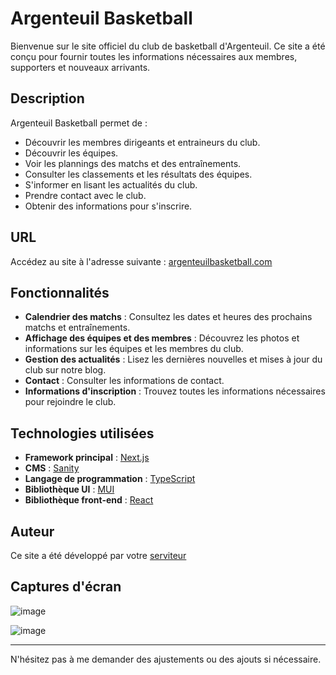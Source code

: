 # Argenteuil Basketball

Bienvenue sur le site officiel du club de basketball d'Argenteuil. Ce site a été conçu pour fournir toutes les informations nécessaires aux membres, supporters et nouveaux arrivants.

## Description

Argenteuil Basketball permet de :
- Découvrir les membres dirigeants et entraineurs du club.
- Découvrir les équipes.
- Voir les plannings des matchs et des entraînements.
- Consulter les classements et les résultats des équipes.
- S'informer en lisant les actualités du club.
- Prendre contact avec le club.
- Obtenir des informations pour s'inscrire.

## URL

Accédez au site à l'adresse suivante : [argenteuilbasketball.com](https://argenteuilbasketball.com)

## Fonctionnalités

- **Calendrier des matchs** : Consultez les dates et heures des prochains matchs et entraînements.
- **Affichage des équipes et des membres** : Découvrez les photos et informations sur les équipes et les membres du club.
- **Gestion des actualités** : Lisez les dernières nouvelles et mises à jour du club sur notre blog.
- **Contact** : Consulter les informations de contact.
- **Informations d'inscription** : Trouvez toutes les informations nécessaires pour rejoindre le club.

## Technologies utilisées

- **Framework principal** : [Next.js](https://nextjs.org/)
- **CMS** : [Sanity](https://www.sanity.io/)
- **Langage de programmation** : [TypeScript](https://www.typescriptlang.org/)
- **Bibliothèque UI** : [MUI](https://mui.com/)
- **Bibliothèque front-end** : [React](https://reactjs.org/)

## Auteur

Ce site a été développé par votre [serviteur](www.linkedin.com/in/adrien-poua)

## Captures d'écran

![image](https://github.com/AdrienPoua/argenteuil_basketball/assets/73964028/a58dd254-b048-4837-a171-d2305c6a3846)



![image](https://github.com/AdrienPoua/argenteuil_basketball/assets/73964028/1c09f6eb-c982-4f34-b05e-d5592afe1b5c)



---

N'hésitez pas à me demander des ajustements ou des ajouts si nécessaire.
